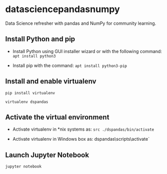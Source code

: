 # datasciencepandasnumpy
Data Science refresher with pandas and NumPy for community learning.

## Install Python and pip
- Install Python using GUI installer wizard or with the following command:
`apt install python3`

- Install pip with the command:
`apt install python3-pip`

## Install and enable virtualenv
`pip install virtualenv`

`virtualenv dspandas`

## Activate the virtual environment
- Activate virtualenv in *nix systems as:
`src ./dspandas/bin/activate`

- Activate virtualenv in Windows box as:
dspandas\scripts\activate`

## Launch Jupyter Notebook
`jupyter notebook`


